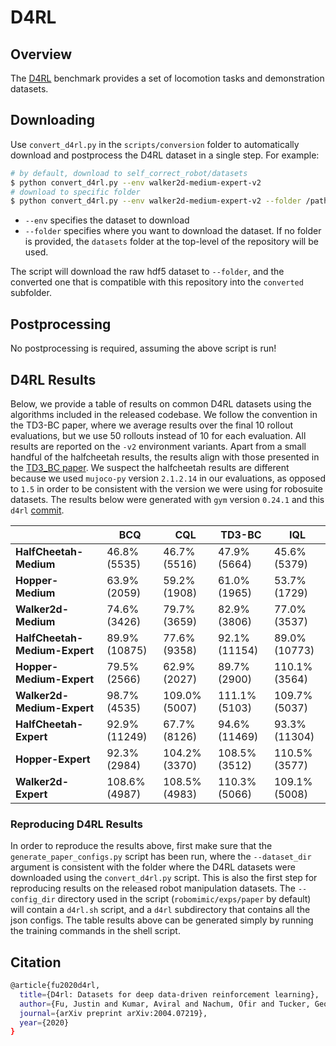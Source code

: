 # D4RL

## Overview
The [D4RL](https://arxiv.org/abs/2004.07219) benchmark provides a set of locomotion tasks and demonstration datasets.

## Downloading

Use `convert_d4rl.py` in the `scripts/conversion` folder to automatically download and postprocess the D4RL dataset in a single step. For example:

```sh
# by default, download to self_correct_robot/datasets
$ python convert_d4rl.py --env walker2d-medium-expert-v2
# download to specific folder
$ python convert_d4rl.py --env walker2d-medium-expert-v2 --folder /path/to/output/folder/
```

- `--env` specifies the dataset to download
- `--folder` specifies where you want to download the dataset. If no folder is provided, the `datasets` folder at the top-level of the repository will be used.

The script will download the raw hdf5 dataset to `--folder`, and the converted one that is compatible with this repository into the `converted` subfolder.

## Postprocessing

No postprocessing is required, assuming the above script is run!

## D4RL Results

Below, we provide a table of results on common D4RL datasets using the algorithms included in the released codebase. We follow the convention in the TD3-BC paper, where we average results over the final 10 rollout evaluations, but we use 50 rollouts instead of 10 for each evaluation. All results are reported on the `-v2` environment variants. Apart from a small handful of the halfcheetah results, the results align with those presented in the [TD3_BC paper](https://arxiv.org/abs/2106.06860). We suspect the halfcheetah results are different because we used `mujoco-py` version `2.1.2.14` in our evaluations, as opposed to `1.5` in order to be consistent with the version we were using for robosuite datasets. The results below were generated with `gym` version `0.24.1` and this `d4rl` [commit](https://github.com/Farama-Foundation/D4RL/tree/305676ebb2e26582d50c6518c8df39fd52dea587).

|                               | **BCQ**       | **CQL**       | **TD3-BC**    | **IQL**       |
| ----------------------------- | ------------- | ------------- | ------------- | ------------- |
| **HalfCheetah-Medium**        | 46.8% (5535)  | 46.7% (5516)  | 47.9% (5664)  | 45.6% (5379)  |
| **Hopper-Medium**             | 63.9% (2059)  | 59.2% (1908)  | 61.0% (1965)  | 53.7% (1729)  |
| **Walker2d-Medium**           | 74.6% (3426)  | 79.7% (3659)  | 82.9% (3806)  | 77.0% (3537)  |
| **HalfCheetah-Medium-Expert** | 89.9% (10875) | 77.6% (9358)  | 92.1% (11154) | 89.0% (10773) |
| **Hopper-Medium-Expert**      | 79.5% (2566)  | 62.9% (2027)  | 89.7% (2900)  | 110.1% (3564) |
| **Walker2d-Medium-Expert**    | 98.7% (4535)  | 109.0% (5007) | 111.1% (5103) | 109.7% (5037) |
| **HalfCheetah-Expert**        | 92.9% (11249) | 67.7% (8126)  | 94.6% (11469) | 93.3% (11304) |
| **Hopper-Expert**             | 92.3% (2984)  | 104.2% (3370) | 108.5% (3512) | 110.5% (3577) |
| **Walker2d-Expert**           | 108.6% (4987) | 108.5% (4983) | 110.3% (5066) | 109.1% (5008) |


### Reproducing D4RL Results

In order to reproduce the results above, first make sure that the `generate_paper_configs.py` script has been run, where the `--dataset_dir` argument is consistent with the folder where the D4RL datasets were downloaded using the `convert_d4rl.py` script. This is also the first step for reproducing results on the released robot manipulation datasets. The `--config_dir` directory used in the script (`robomimic/exps/paper` by default) will contain a `d4rl.sh` script, and a `d4rl` subdirectory that contains all the json configs. The table results above can be generated simply by running the training commands in the shell script.

## Citation
```sh
@article{fu2020d4rl,
  title={D4rl: Datasets for deep data-driven reinforcement learning},
  author={Fu, Justin and Kumar, Aviral and Nachum, Ofir and Tucker, George and Levine, Sergey},
  journal={arXiv preprint arXiv:2004.07219},
  year={2020}
}
```
